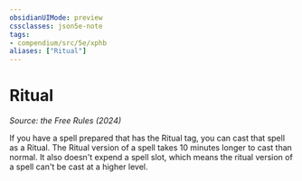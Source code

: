 ```yaml
---
obsidianUIMode: preview
cssclasses: json5e-note
tags:
- compendium/src/5e/xphb
aliases: ["Ritual"]
---
```

# Ritual
*Source: the Free Rules (2024)* 

If you have a spell prepared that has the Ritual tag, you can cast that spell as a Ritual. The Ritual version of a spell takes 10 minutes longer to cast than normal. It also doesn't expend a spell slot, which means the ritual version of a spell can't be cast at a higher level.